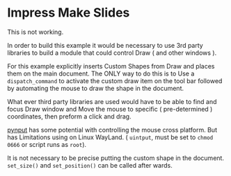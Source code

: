 # Impress Make Slides

This is not working.

In order to build this example it would be necessary to use 3rd party libraries
to build a module that could control Draw ( and other windows ).

For this example explicitly inserts Custom Shapes from Draw and places them on
the main document. The ONLY way to do this is to Use a `dispatch_command` to activate the
custom draw item on the tool bar followed by automating the mouse to draw the shape in the document.

What ever third party libraries are used would have to be able to find and focus Draw window and
Move the mouse to specific ( pre-determined ) coordinates, then preform a click and drag.

[pynput](https://pynput.readthedocs.io/en/latest/index.html) has some potential with controlling the mouse cross platform. But has Limitations using on Linux WayLand. ( `uintput`, must be set to `chmod 0666` or script runs as `root`).

It is not necessary to be precise putting the custom shape in the document. `set_size()` and
`set_position()` can be called after wards.
